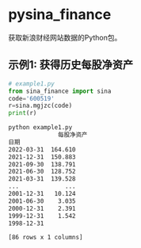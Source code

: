 # pysina_finance
获取新浪财经网站数据的Python包。

## 示例1: 获得历史每股净资产

```python
# example1.py
from sina_finance import sina
code='600519'
r=sina.mgjzc(code)
print(r)
```

```bash
python example1.py 
              每股净资产
日期                 
2022-03-31  164.610
2021-12-31  150.883
2021-09-30  138.791
2021-06-30  128.752
2021-03-31  139.528
...             ...
2001-12-31   10.124
2001-06-30    3.035
2000-12-31    2.391
1999-12-31    1.542
1998-12-31         

[86 rows x 1 columns]
```